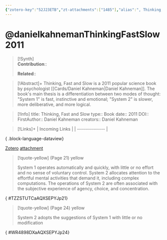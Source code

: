 ```yaml
---
{"zotero-key":"52J23ETB","zt-attachments":["1485"],"alias":", Thinking, Fast and Slow","keywords":[],"FirstAuthor":"[[ Daniel Kahneman]]","tags":["source/book"],"dg-publish":true,"Genre":"Non-Fiction","Status":"Reading","permalink":"/sources/books/danielkahneman-thinking-fast-slow2011/","dgPassFrontmatter":true}
---
```


# @danielkahnemanThinkingFastSlow2011

>[!Synth]  
>**Contribution**::  
>  
>**Related**:: 
>  

> [!Abstract]+
> Thinking, Fast and Slow is a 2011 popular science book by psychologist [[Cards/Daniel Kahneman\|Daniel Kahneman]]. The book's main thesis is a differentiation between two modes of thought: "System 1" is fast, instinctive and emotional; "System 2" is slower, more deliberative, and more logical.

> [!Info]
> title: Thinking, Fast and Slow
> type:: Book
> date:: 2011
> DOI:: 
> FirstAuthor:: Daniel Kahneman
> creators:: Daniel Kahneman

> [!Links]+
>  | Incoming Links |
> | -------------- |
> 
{ .block-language-dataview}


[Zotero](zotero://select/library/items/52J23ETB) [attachment](<file:///Users/nathanmaxwell/Zotero/storage/AQXSEPYJ/Daniel%20Kahneman_2011_Thinking,%20Fast%20and%20Slow.pdf>)

> [!quote-yellow] (Page 21) yellow
> 
> System 1 operates automatically and quickly, with little or no effort and no sense of voluntary control.  System 2 allocates attention to the effortful mental activities that demand it, including complex computations. The operations of System 2 are often associated with the subjective experience of agency, choice, and concentration.
>
{ #TZZSTUTCaAQXSEPYJp21}


> [!quote-yellow] (Page 24) yellow
> 
> System 2 adopts the suggestions of System 1 with little or no modification
>
{ #WR4898DXaAQXSEPYJp24}


